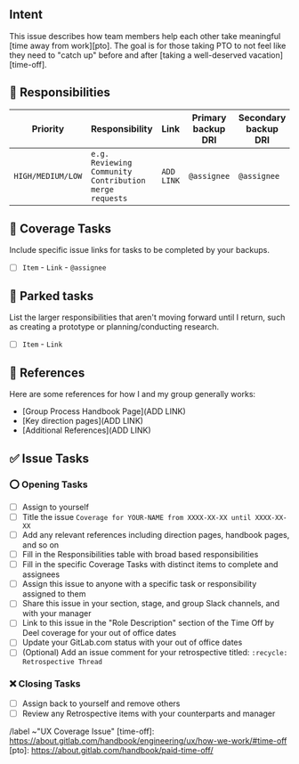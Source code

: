 ## Intent

This issue describes how team members help each other take meaningful [time away from work][pto]. The goal is for those taking PTO to not feel like they need to "catch up" before and after [taking a well-deserved vacation][time-off]. 

## :handshake: Responsibilities

<!-- List the priorities that the responsible backups need to cover. Backups can be a peer, your manager, or a peer/manager in a different department (e.g. product manager).

Responsibilities include reviewing Community Contribution merge requests, responding to UX-related questions, providing feedback related to inflight development work, or responding to Slack inquiries. -->

| Priority | Responsibility | Link | Primary backup DRI | Secondary backup DRI |
| ----------------- | -------------------- | ------------------ | ----------- | --------- |
| `HIGH/MEDIUM/LOW` | `e.g. Reviewing Community Contribution merge requests` | `ADD LINK` | `@assignee` | `@assignee` | 

## :muscle: Coverage Tasks

Include specific issue links for tasks to be completed by your backups.

- [ ] `Item` - `Link` - `@assignee`

## 🚙 Parked tasks

List the larger responsibilities that aren't moving forward until I return, such as creating a prototype or planning/conducting research.

- [ ] `Item` - `Link`

## :book: References

Here are some references for how I and my group generally works:

- [Group Process Handbook Page](ADD LINK)
- [Key direction pages](ADD LINK)
- [Additional References](ADD LINK)

## :white_check_mark: Issue Tasks

### :o: Opening Tasks

- [ ] Assign to yourself
- [ ] Title the issue `Coverage for YOUR-NAME from XXXX-XX-XX until XXXX-XX-XX`
- [ ] Add any relevant references including direction pages, handbook pages, and so on
- [ ] Fill in the Responsibilities table with broad based responsibilities
- [ ] Fill in the specific Coverage Tasks with distinct items to complete and assignees
- [ ] Assign this issue to anyone with a specific task or responsibility assigned to them
- [ ] Share this issue in your section, stage, and group Slack channels, and with your manager
- [ ] Link to this issue in the "Role Description" section of the Time Off by Deel coverage for your out of office dates
- [ ] Update your GitLab.com status with your out of office dates
- [ ] (Optional) Add an issue comment for your retrospective titled: `:recycle: Retrospective Thread`

### :x: Closing Tasks

- [ ] Assign back to yourself and remove others
- [ ] Review any Retrospective items with your counterparts and manager

<!-- Do not remove the items below -->

/label ~"UX Coverage Issue" 
[time-off]: https://about.gitlab.com/handbook/engineering/ux/how-we-work/#time-off
[pto]: https://about.gitlab.com/handbook/paid-time-off/
